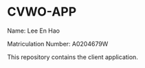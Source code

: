 # CVWO-APP

Name: Lee En Hao

Matriculation Number: A0204679W

This repository contains the client application.
